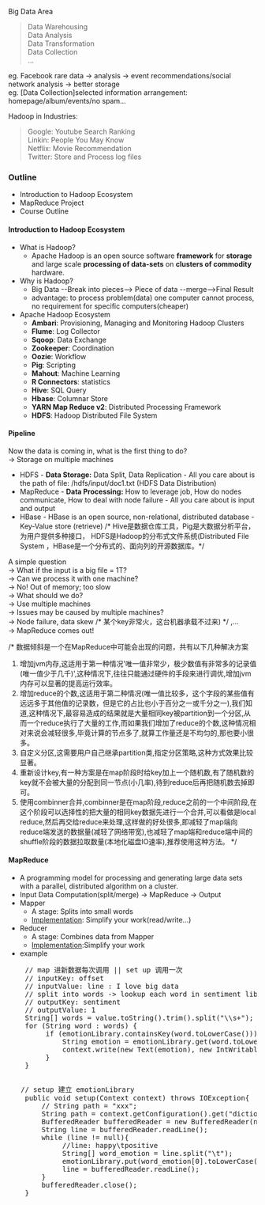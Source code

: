 Big Data Area
> Data Warehousing<br/>
> Data Analysis<br/>
> Data Transformation<br/>
> Data Collection<br/>
> ...<br/>

eg. Facebook rare data -> analysis -> event recommendations/social network analysis -> better storage<br/>
eg. [Data Collection]selected information arrangement: homepage/album/events/no spam...<br/>

Hadoop in Industries:
> Google: Youtube Search Ranking<br/>
> Linkin: People You May Know<br/>
> Netflix: Movie Recommendation<br/>
> Twitter: Store and Process log files<br/>

### Outline ###
 + Introduction to Hadoop Ecosystem
 + MapReduce Project
 + Course Outline
 
 #### Introduction to Hadoop Ecosystem ####
  + What is Hadoop?
       - Apache Hadoop is an open source software **framework** for 
       **storage** and large scale **processing of data-sets** on **clusters of commodity** hardware.
  + Why is Hadoop?
       - Big Data --Break into pieces--> Piece of data --merge-->Final Result
       - advantage: to process problem(data) one computer cannot process, no requirement for specific computers(cheaper)
  + Apache Hadoop Ecosystem
       - **Ambari**: Provisioning, Managing and Monitoring Hadoop Clusters
       - **Flume**: Log Collector
       - **Sqoop**: Data Exchange
       - **Zookeeper**: Coordination
       - **Oozie**: Workflow
       - **Pig**: Scripting
       - **Mahout**: Machine Learning
       - **R Connectors**: statistics
       - **Hive**: SQL Query
       - **Hbase**: Columnar Store
       - **YARN Map Reduce v2**: Distributed Processing Framework
       - **HDFS**: Hadoop Distributed File System
 
 #### Pipeline ####
  Now the data is coming in, what is the first thing to do?<br/>
  -> Storage on multiple machines
  + HDFS
        - **Data Storage:** Data Split, Data Replication
        - All you care about is the path of file: /hdfs/input/doc1.txt (HDFS Data  Distribution)
  + MapReduce
        - **Data Processing:** How to leverage job, How do nodes communicate, How to deal with node failure
        - All you care about is input and output
  + HBase
        - HBase is an open source, non-relational, distributed database
        - Key-Value store (retrieve)
 /* Hive是数据仓库工具，Pig是大数据分析平台，为用户提供多种接口，	HDFS是Hadoop的分布式文件系统(Distributed File System ，HBase是一个分布式的、面向列的开源数据库。*/
  
  A simple question <br/>
  -> What if the input is a big file = 1T? <br/>
  -> Can we process it with one machine? <br/>
  -> No! Out of memory; too slow <br/>
  -> What should we do? <br/>
  -> Use multiple machines <br/>
  -> Issues may be caused by multiple machines? <br/>
  -> Node failure, data skew /* 某个key非常火，这台机器承载不过来) */ ,... <br/>
  -> MapReduce comes out!<br/>
  
  /*
  数据倾斜是一个在MapReduce中可能会出现的问题，共有以下几种解决方案 <br/>
  1. 增加jvm内存,这适用于第一种情况'唯一值非常少，极少数值有非常多的记录值(唯一值少于几千)',这种情况下,往往只能通过硬件的手段来进行调优,增加jvm内存可以显著的提高运行效率。
  2. 增加reduce的个数,这适用于第二种情况(唯一值比较多，这个字段的某些值有远远多于其他值的记录数，但是它的占比也小于百分之一或千分之一),我们知道,这种情况下,最容易造成的结果就是大量相同key被partition到一个分区,从而一个reduce执行了大量的工作,而如果我们增加了reduce的个数,这种情况相对来说会减轻很多,毕竟计算的节点多了,就算工作量还是不均匀的,那也要小很多。
  3. 自定义分区,这需要用户自己继承partition类,指定分区策略,这种方式效果比较显著。
  4. 重新设计key,有一种方案是在map阶段时给key加上一个随机数,有了随机数的key就不会被大量的分配到同一节点(小几率),待到reduce后再把随机数去掉即可。
  5. 使用combinner合并,combinner是在map阶段,reduce之前的一个中间阶段,在这个阶段可以选择性的把大量的相同key数据先进行一个合并,可以看做是local reduce,然后再交给reduce来处理,这样做的好处很多,即减轻了map端向reduce端发送的数据量(减轻了网络带宽),也减轻了map端和reduce端中间的shuffle阶段的数据拉取数量(本地化磁盘IO速率),推荐使用这种方法。
  */
  
  #### MapReduce ####
   + A programming model for processing and generating large data sets with a parallel, distributed algorithm on a cluster.
   + Input Data Computation(split/merge) -> MapReduce -> Output
   + Mapper
        - A stage: Splits into small words
        - [Implementation](https://hadoop.apache.org/docs/r2.6.2/api/org/apache/hadoop/mapreduce/Mapper.html): Simplify your work(read/write...)
   + Reducer
        - A stage: Combines data from Mapper
        - [Implementation](https://hadoop.apache.org/docs/r2.6.2/api/org/apache/hadoop/mapreduce/Reducer.html):Simplify your work
   + example<br/>
   
   <pre name = "code" class="java">
    // map 进新数据每次调用 || set up 调用一次
    // inputKey: offset
    // inputValue: line : I love big data
    // split into words -> lookup each word in sentiment library
    // outputKey: sentiment
    // outputValue: 1
    String[] words = value.toString().trim().split("\\s+"); //split by space
    for (String word : words) {
         if (emotionLibrary.containsKey(word.toLowerCase())) {
             String emotion = emotionLibrary.get(word.toLowerCase());
             context.write(new Text(emotion), new IntWritable(1));
         }
    }
    </pre> 
    
   <pre name = "code" class="java">
   // setup 建立 emotionLibrary
    public void setup(Context context) throws IOException{
        // String path = "xxx";
        String path = context.getConfiguration().get("dictionary");
        BufferedReader bufferedReader = new BufferedReader(new FileReader(path));
        String line = bufferedReader.readLine();
        while (line != null){
             //line: happy\tpositive
             String[] word_emotion = line.split("\t");
             emotionLibrary.put(word_emotion[0].toLowerCase(), word_emotion[1]);
             line = bufferedReader.readLine();
        }
        bufferedReader.close();
    }
   </pre> 
   
        
  
       
